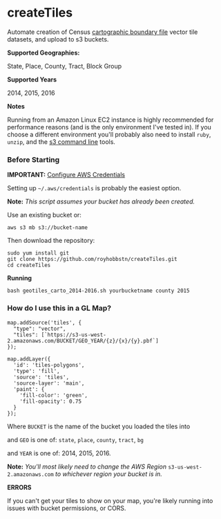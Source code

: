 # createTiles

Automate creation of Census [cartographic boundary file](https://www.census.gov/geo/maps-data/data/tiger-cart-boundary.html) vector tile datasets, and upload to s3 buckets.

**Supported Geographies:**

State, Place, County, Tract, Block Group

**Supported Years**

2014, 2015, 2016

**Notes**

Running from an Amazon Linux EC2 instance is highly recommended for performance reasons (and is the only environment I've tested in).  If you choose a different environment you'll probably also need to install ```ruby```, ```unzip```, and the [s3 command line](http://docs.aws.amazon.com/cli/latest/userguide/installing.html) tools.  


### Before Starting ###

**IMPORTANT:** [Configure AWS Credentials](http://docs.aws.amazon.com/cli/latest/userguide/cli-config-files.html)

Setting up ```~/.aws/credentials``` is probably the easiest option.


**Note:** *This script assumes your bucket has already been created.*

Use an existing bucket or:

```
aws s3 mb s3://bucket-name
```

Then download the repository:

```
sudo yum install git
git clone https://github.com/royhobbstn/createTiles.git
cd createTiles
```


**Running**

```bash geotiles_carto_2014-2016.sh yourbucketname county 2015```



### How do I use this in a GL Map? ###

```
map.addSource('tiles', {
  "type": "vector",
  "tiles": [`https://s3-us-west-2.amazonaws.com/BUCKET/GEO_YEAR/{z}/{x}/{y}.pbf`]
});

map.addLayer({
  'id': 'tiles-polygons',
  'type': 'fill',
  'source': 'tiles',
  'source-layer': 'main',
  'paint': {
    'fill-color': 'green',
    'fill-opacity': 0.75
  }
});
```

Where ```BUCKET``` is the name of the bucket you loaded the tiles into

and ```GEO``` is one of: ```state```, ```place```, ```county```, ```tract```, ```bg```

and ```YEAR``` is one of: 2014, 2015, 2016.

**Note:**  *You'll most likely need to change the AWS Region* ```s3-us-west-2.amazonaws.com``` *to whichever region your bucket is in.*


**ERRORS**

If you can't get your tiles to show on your map, you're likely running into issues with bucket permissions, or CORS.